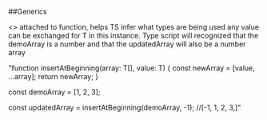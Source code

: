 ##Generics 

<> attached to function, helps TS infer what types are being used
any value can be exchanged for T in this instance.  Type script will recognized that the demoArray is a number and that the updatedArray will also be a number array

"function insertAtBeginning<T>(array: T[], value: T) {
  const newArray = [value, ...array];
  return newArray;
}

const demoArray = [1, 2, 3];

const updatedArray = insertAtBeginning(demoArray, -1); //[-1, 1, 2, 3,]"